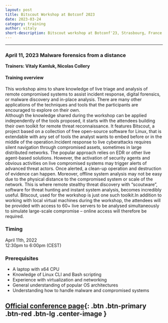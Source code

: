 ```yaml
---
layout: post
title: Bitscout Workshop at Botconf 2023
date: 2023-03-24
category: training
author: vitaly
short-description: Bitscout workshop at Botconf'23, Strasbourg, France
---
```


-----

### April 11, 2023 Malware forensics from a distance ###  

**Trainers: Vitaly Kamluk, Nicolas Collery**

#### Training overview ####  
This workshop aims to share knowledge of live triage and analysis of remote compromised systems to assist incident response, digital forensics, or malware discovery and in-place analysis. There are many other applications of the techniques and tools that the participants are encouraged to explore on their own.  
Although the knowledge shared during the workshop can be applied independently of the tools proposed, it starts with the attendees building their own toolkit for remote threat reconnaissance. It features Bitscout, a project based on a collection of free open-source software for Linux, that is extendable with any set of tools the analyst wants to embed before or in the middle of the operation.Incident response to live cyberattacks requires silent navigation through compromised assets, sometimes in large distributed networks. The popular approach relies on EDR or other live agent-based solutions. However, the activation of security agents and obvious activities on live compromised systems may trigger alerts of advanced threat actors. Once alerted, a clean-up operation and destruction of evidence can happen. Moreover, offline system analysis may not be easy due to the physical distance to the compromised system or scale of the network. This is where remote stealthy threat discovery with “scoutware”, software for threat hunting and instant system analysis, becomes incredibly useful. Bitscout, used for the workshop is just one such toolkit.In addition to working with local virtual machines during the workshop, the attendees will be provided with access to 60+ live servers to be analysed simultaneously to simulate large-scale compromise – online access will therefore be required.  

### Timing ###  
April 11th, 2022  
12:30pm to 6:00pm (CEST)  

### Prerequisites ###  
* A laptop with x64 CPU
* Knowledge of Linux CLI and Bash scripting  
* Experience with virtualization and networking  
* General understanding of popular OS architectures  
* Understanding how to handle malware and compromised systems  

## [ Official conference page](https://www.botconf.eu/botconf-2023/botconf-2023-list-of-workshops-and-talks/){: .btn .btn-primary .btn-red .btn-lg .center-image } ##  


